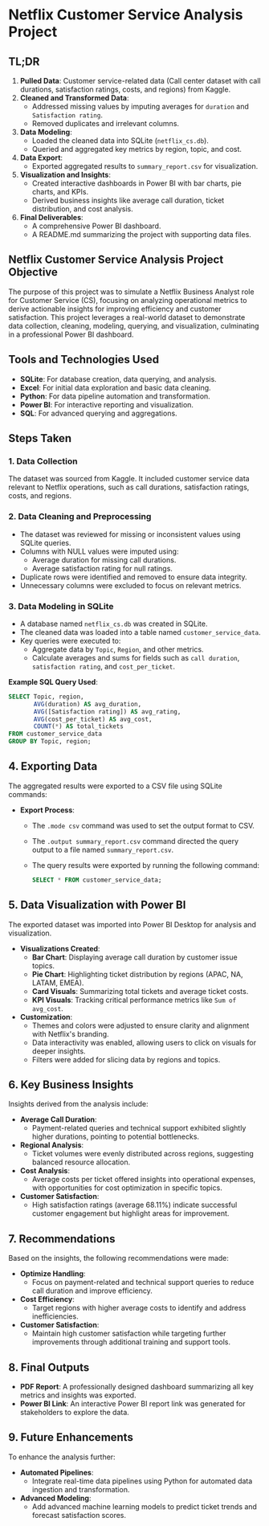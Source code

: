 # **Netflix Customer Service Analysis Project**

## **TL;DR**

1. **Pulled Data**: Customer service-related data (Call center dataset with call durations, satisfaction ratings, costs, and regions) from Kaggle.
2. **Cleaned and Transformed Data**:
   - Addressed missing values by imputing averages for `duration` and `Satisfaction rating`.
   - Removed duplicates and irrelevant columns.
3. **Data Modeling**:
   - Loaded the cleaned data into SQLite (`netflix_cs.db`).
   - Queried and aggregated key metrics by region, topic, and cost.
4. **Data Export**:
   - Exported aggregated results to `summary_report.csv` for visualization.
5. **Visualization and Insights**:
   - Created interactive dashboards in Power BI with bar charts, pie charts, and KPIs.
   - Derived business insights like average call duration, ticket distribution, and cost analysis.
6. **Final Deliverables**:
   - A comprehensive Power BI dashboard.
   - A README.md summarizing the project with supporting data files.


## **Netflix Customer Service Analysis Project Objective**
The purpose of this project was to simulate a Netflix Business Analyst role for Customer Service (CS), focusing on analyzing operational metrics to derive actionable insights for improving efficiency and customer satisfaction. This project leverages a real-world dataset to demonstrate data collection, cleaning, modeling, querying, and visualization, culminating in a professional Power BI dashboard.

## **Tools and Technologies Used**
- **SQLite**: For database creation, data querying, and analysis.
- **Excel**: For initial data exploration and basic data cleaning.
- **Python**: For data pipeline automation and transformation.
- **Power BI**: For interactive reporting and visualization.
- **SQL**: For advanced querying and aggregations.

## **Steps Taken**
### **1. Data Collection**
The dataset was sourced from Kaggle. It included customer service data relevant to Netflix operations, such as call durations, satisfaction ratings, costs, and regions.

### **2. Data Cleaning and Preprocessing**
- The dataset was reviewed for missing or inconsistent values using SQLite queries.
- Columns with NULL values were imputed using:
  - Average duration for missing call durations.
  - Average satisfaction rating for null ratings.
- Duplicate rows were identified and removed to ensure data integrity.
- Unnecessary columns were excluded to focus on relevant metrics.

### **3. Data Modeling in SQLite**
- A database named `netflix_cs.db` was created in SQLite.
- The cleaned data was loaded into a table named `customer_service_data`.
- Key queries were executed to:
  - Aggregate data by `Topic`, `Region`, and other metrics.
  - Calculate averages and sums for fields such as `call duration`, `satisfaction rating`, and `cost_per_ticket`.

**Example SQL Query Used**:
```sql
SELECT Topic, region, 
       AVG(duration) AS avg_duration, 
       AVG([Satisfaction rating]) AS avg_rating, 
       AVG(cost_per_ticket) AS avg_cost, 
       COUNT(*) AS total_tickets
FROM customer_service_data
GROUP BY Topic, region;
```

## **4. Exporting Data**
The aggregated results were exported to a CSV file using SQLite commands:
- **Export Process**:
  - The `.mode csv` command was used to set the output format to CSV.
  - The `.output summary_report.csv` command directed the query output to a file named `summary_report.csv`.
  - The query results were exported by running the following command:

    ```sql
    SELECT * FROM customer_service_data;
    ```

## **5. Data Visualization with Power BI**
The exported dataset was imported into Power BI Desktop for analysis and visualization.
- **Visualizations Created**:
  - **Bar Chart**: Displaying average call duration by customer issue topics.
  - **Pie Chart**: Highlighting ticket distribution by regions (APAC, NA, LATAM, EMEA).
  - **Card Visuals**: Summarizing total tickets and average ticket costs.
  - **KPI Visuals**: Tracking critical performance metrics like `Sum of avg_cost`.
- **Customization**:
  - Themes and colors were adjusted to ensure clarity and alignment with Netflix's branding.
  - Data interactivity was enabled, allowing users to click on visuals for deeper insights.
  - Filters were added for slicing data by regions and topics.

## **6. Key Business Insights**
Insights derived from the analysis include:
- **Average Call Duration**:
  - Payment-related queries and technical support exhibited slightly higher durations, pointing to potential bottlenecks.
- **Regional Analysis**:
  - Ticket volumes were evenly distributed across regions, suggesting balanced resource allocation.
- **Cost Analysis**:
  - Average costs per ticket offered insights into operational expenses, with opportunities for cost optimization in specific topics.
- **Customer Satisfaction**:
  - High satisfaction ratings (average 68.11%) indicate successful customer engagement but highlight areas for improvement.

## **7. Recommendations**
Based on the insights, the following recommendations were made:
- **Optimize Handling**:
  - Focus on payment-related and technical support queries to reduce call duration and improve efficiency.
- **Cost Efficiency**:
  - Target regions with higher average costs to identify and address inefficiencies.
- **Customer Satisfaction**:
  - Maintain high customer satisfaction while targeting further improvements through additional training and support tools.

## **8. Final Outputs**
- **PDF Report**: A professionally designed dashboard summarizing all key metrics and insights was exported.
- **Power BI Link**: An interactive Power BI report link was generated for stakeholders to explore the data.

## **9. Future Enhancements**
To enhance the analysis further:
- **Automated Pipelines**:
  - Integrate real-time data pipelines using Python for automated data ingestion and transformation.
- **Advanced Modeling**:
  - Add advanced machine learning models to predict ticket trends and forecast satisfaction scores.



